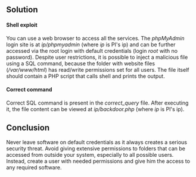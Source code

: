 ## Solution

#### Shell exploit

You can use a web browser to access all the services. The *phpMyAdmin* login site is at *ip/phpmyadmin* (where *ip* is PI's ip) and can be further accessed via the root login with default credentials (login *root* with no password). Despite user restrictions, it is possible to inject a malicious file using a SQL command, because the folder with website files (*/var/www/html*) has read/write permissions set for all users. The file itself should contain a PHP script that calls shell and prints the output.

#### Correct command

Correct SQL command is present in the *correct_query* file. After executing it, the file content can be viewed at *ip/backdoor.php* (where *ip* is PI's ip).

## Conclusion

Never leave software on default credentials as it always creates a serious security threat. Avoid giving extensive permissions to folders that can be accessed from outside your system, especially to all possible users. Instead, create a user with needed permissions and give him the access to any required software.
